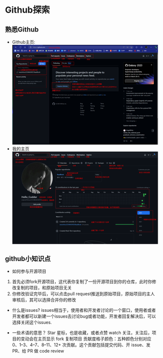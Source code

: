 # Github探索

## 熟悉Github
* Github主页:
![Github主页](../Source/pic/skill_learning/github_主页.png)
* 我的主页
  ![Github主页](../Source/pic/skill_learning/我的github主页.png)

## github小知识点
* 如何参与开源项目
1. 首先必须fork开源项目，这代表你复制了一份开源项目到你的仓库，此时你修改复制的项目，和原始项目无关
2. 你修改验证完毕后，可以点击pull request推送到原始项目，原始项目的主人审核后，其可以选择合并你的修改

* 什么是issues?
  issues相当于，使用者和开发者讨论的一个窗口，使用者或者开发者都可以新建一个issues去讨论bug或者功能，开发者回复解决后，可以选择关闭这个issues.

* 一些术语的意思？
  Star 星标，也是收藏，或者点赞
  watch 关注，关注后，项目的变动会在主页显示
  fork  复制项目
  贡献度格子颜色：五种颜色分别对应 0、1–3、4–7、8–11、12+ 次贡献。这个贡献包括提交代码、开 issue、发 PR、给 PR 做 code review